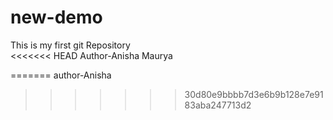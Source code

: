 # new-demo
This is my first git Repository
<br>
<<<<<<< HEAD
Author-Anisha Maurya

=======
author-Anisha 
>>>>>>> 30d80e9bbbb7d3e6b9b128e7e9183aba247713d2
